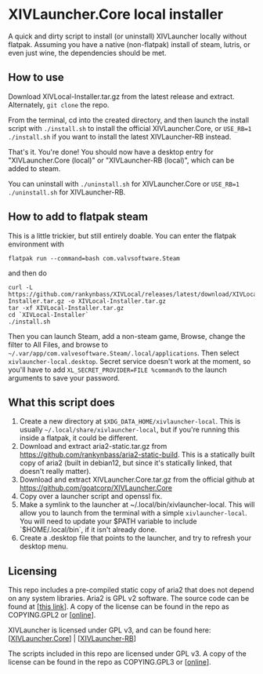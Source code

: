# XIVLauncher.Core local installer
A quick and dirty script to install (or uninstall) XIVLauncher locally without flatpak. Assuming you have a native (non-flatpak) install of steam, lutris, or even just wine, the dependencies should be met.

## How to use
Download XIVLocal-Installer.tar.gz from the latest release and extract. Alternately, `git clone` the repo.

From the terminal, cd into the created directory, and then launch the install script with `./install.sh` to install the official XIVLauncher.Core, or `USE_RB=1 ./install.sh` if you want to install the latest XIVLauncher-RB instead.

That's it. You're done! You should now have a desktop entry for "XIVLauncher.Core (local)" or "XIVLauncher-RB (local)", which can be added to steam.

You can uninstall with `./uninstall.sh` for XIVLauncher.Core or `USE_RB=1 ./uninstall.sh` for XIVLauncher-RB.

## How to add to flatpak steam
This is a little trickier, but still entirely doable. You can enter the flatpak environment with
```
flatpak run --command=bash com.valvsoftware.Steam
```
and then do
```
curl -L https://github.com/rankynbass/XIVLocal/releases/latest/download/XIVLocal-Installer.tar.gz -o XIVLocal-Installer.tar.gz
tar -xf XIVLocal-Installer.tar.gz
cd `XIVLocal-Installer`
./install.sh
```

Then you can launch Steam, add a non-steam game, Browse, change the filter to All Files, and browse to `~/.var/app/com.valvesoftware.Steam/.local/applications`. Then select `xivlauncher-local.desktop`. Secret service doesn't work at the moment, so you'll have to add `XL_SECRET_PROVIDER=FILE %command%` to the launch arguments to save your password.

## What this script does
1. Create a new directory at `$XDG_DATA_HOME/xivlauncher-local`. This is usually `~/.local/share/xivlauncher-local`, but if you're running this inside a flatpak, it could be different.
2. Download and extract aria2-static.tar.gz from https://github.com/rankynbass/aria2-static-build. This is a statically built copy of aria2 (built in debian12, but since it's statically linked, that doesn't really matter).
3. Download and extract XIVLauncher.Core.tar.gz from the official github at https://github.com/goatcorp/XIVLauncher.Core
4. Copy over a launcher script and openssl fix.
5. Make a symlink to the launcher at ~/.local/bin/xivlauncher-local. This will allow you to launch from the terminal with a simple `xivlauncher-local`. You will need to update your $PATH variable to include `$HOME/.local/bin`, if it isn't already done.
6. Create a .desktop file that points to the launcher, and try to refresh your desktop menu.

## Licensing
This repo includes a pre-compiled static copy of aria2 that does not depend on any system libraries. Aria2 is GPL v2 software. The source code can be found at [[this link](https://github.com/aria2/aria2)]. A copy of the license can be found in the repo as COPYING.GPL2 or [[online](https://www.gnu.org/licenses/old-licenses/gpl-2.0.txt)].

XIVLauncher is licensed under GPL v3, and can be found here: [[XIVLauncher.Core](https://github.com/goatcorp/XIVLauncher.Core)] | [[XIVLauncher-RB](https://github.com/rankynbass/XIVLauncher.Core)]

The scripts included in this repo are licensed under GPL v3. A copy of the license can be found in the repo as COPYING.GPL3 or [[online](https://www.gnu.org/licenses/gpl-3.0.txt)].
